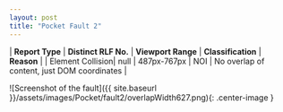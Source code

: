 ```yaml
---
layout: post
title: "Pocket Fault 2"
---
```

| **Report Type** | **Distinct RLF No.** | **Viewport Range** | **Classification** | **Reason** |
| Element Collision| null | 487px-767px | NOI | No overlap of content, just DOM coordinates | 

![Screenshot of the fault]({{ site.baseurl }}/assets/images/Pocket/fault2/overlapWidth627.png){: .center-image }